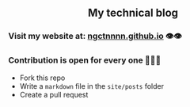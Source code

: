 <div align='center'>

## My technical blog
</div>

### Visit my website at: [ngctnnnn.github.io](https://ngctnnnn.github.io) 👁️👁️
### Contribution is open for every one 🖖🖖🖖
- Fork this repo
- Write a `markdown` file in the `site/posts` folder
- Create a pull request
